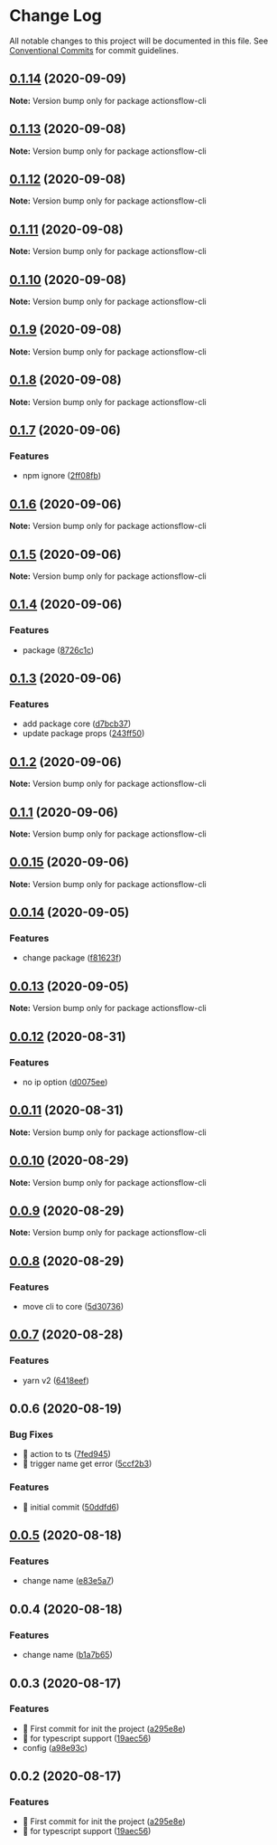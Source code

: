 # Change Log

All notable changes to this project will be documented in this file.
See [Conventional Commits](https://conventionalcommits.org) for commit guidelines.

## [0.1.14](https://github.com/actionsflow/actionsflow/compare/actionsflow-cli@0.1.13...actionsflow-cli@0.1.14) (2020-09-09)

**Note:** Version bump only for package actionsflow-cli

## [0.1.13](https://github.com/actionsflow/actionsflow/compare/actionsflow-cli@0.1.12...actionsflow-cli@0.1.13) (2020-09-08)

**Note:** Version bump only for package actionsflow-cli

## [0.1.12](https://github.com/actionsflow/actionsflow/compare/actionsflow-cli@0.1.11...actionsflow-cli@0.1.12) (2020-09-08)

**Note:** Version bump only for package actionsflow-cli

## [0.1.11](https://github.com/actionsflow/actionsflow/compare/actionsflow-cli@0.1.10...actionsflow-cli@0.1.11) (2020-09-08)

**Note:** Version bump only for package actionsflow-cli

## [0.1.10](https://github.com/actionsflow/actionsflow/compare/actionsflow-cli@0.1.9...actionsflow-cli@0.1.10) (2020-09-08)

**Note:** Version bump only for package actionsflow-cli

## [0.1.9](https://github.com/actionsflow/actionsflow/compare/actionsflow-cli@0.1.8...actionsflow-cli@0.1.9) (2020-09-08)

**Note:** Version bump only for package actionsflow-cli

## [0.1.8](https://github.com/actionsflow/actionsflow/compare/actionsflow-cli@0.1.7...actionsflow-cli@0.1.8) (2020-09-08)

**Note:** Version bump only for package actionsflow-cli

## [0.1.7](https://github.com/actionsflow/actionsflow/compare/actionsflow-cli@0.1.6...actionsflow-cli@0.1.7) (2020-09-06)

### Features

- npm ignore ([2ff08fb](https://github.com/actionsflow/actionsflow/commit/2ff08fb31335ba7520aaf3d1ecd50d50a5a93027))

## [0.1.6](https://github.com/actionsflow/actionsflow/compare/actionsflow-cli@0.1.5...actionsflow-cli@0.1.6) (2020-09-06)

**Note:** Version bump only for package actionsflow-cli

## [0.1.5](https://github.com/actionsflow/actionsflow/compare/actionsflow-cli@0.1.4...actionsflow-cli@0.1.5) (2020-09-06)

**Note:** Version bump only for package actionsflow-cli

## [0.1.4](https://github.com/actionsflow/actionsflow/compare/actionsflow-cli@0.1.3...actionsflow-cli@0.1.4) (2020-09-06)

### Features

- package ([8726c1c](https://github.com/actionsflow/actionsflow/commit/8726c1cbf52382e5277a6bf7409b6be420eb16ea))

## [0.1.3](https://github.com/actionsflow/actionsflow/compare/actionsflow-cli@0.1.2...actionsflow-cli@0.1.3) (2020-09-06)

### Features

- add package core ([d7bcb37](https://github.com/actionsflow/actionsflow/commit/d7bcb37b72bfd78aee59d3b90b29e0031c0772b8))
- update package props ([243ff50](https://github.com/actionsflow/actionsflow/commit/243ff5065f5f7b69cea034c9c8c5a0194593286b))

## [0.1.2](https://github.com/actionsflow/actionsflow/compare/actionsflow-cli@0.1.1...actionsflow-cli@0.1.2) (2020-09-06)

**Note:** Version bump only for package actionsflow-cli

## [0.1.1](https://github.com/actionsflow/actionsflow/compare/actionsflow-cli@0.0.15...actionsflow-cli@0.1.1) (2020-09-06)

**Note:** Version bump only for package actionsflow-cli

## [0.0.15](https://github.com/actionsflow/actionsflow/compare/actionsflow-cli@0.0.14...actionsflow-cli@0.0.15) (2020-09-06)

**Note:** Version bump only for package actionsflow-cli

## [0.0.14](https://github.com/actionsflow/actionsflow/compare/actionsflow-cli@0.0.13...actionsflow-cli@0.0.14) (2020-09-05)

### Features

- change package ([f81623f](https://github.com/actionsflow/actionsflow/commit/f81623f282c215f2b1a8064507d2beeddb4a927d))

## [0.0.13](https://github.com/actionsflow/actionsflow/compare/actionsflow-cli@0.0.12...actionsflow-cli@0.0.13) (2020-09-05)

**Note:** Version bump only for package actionsflow-cli

## [0.0.12](https://github.com/actionsflow/actionsflow/compare/actionsflow-cli@0.0.11...actionsflow-cli@0.0.12) (2020-08-31)

### Features

- no ip option ([d0075ee](https://github.com/actionsflow/actionsflow/commit/d0075ee4d63c58b5e6b522384915143cdb4f0853))

## [0.0.11](https://github.com/actionsflow/actionsflow/compare/actionsflow-cli@0.0.10...actionsflow-cli@0.0.11) (2020-08-31)

**Note:** Version bump only for package actionsflow-cli

## [0.0.10](https://github.com/actionsflow/actionsflow/compare/actionsflow-cli@0.0.9...actionsflow-cli@0.0.10) (2020-08-29)

**Note:** Version bump only for package actionsflow-cli

## [0.0.9](https://github.com/actionsflow/actionsflow/compare/actionsflow-cli@0.0.8...actionsflow-cli@0.0.9) (2020-08-29)

**Note:** Version bump only for package actionsflow-cli

## [0.0.8](https://github.com/actionsflow/actionsflow/compare/actionsflow-cli@0.0.7...actionsflow-cli@0.0.8) (2020-08-29)

### Features

- move cli to core ([5d30736](https://github.com/actionsflow/actionsflow/commit/5d30736e216605a3e1bd41fe18100bfaf1337d4d))

## [0.0.7](https://github.com/actionsflow/actionsflow/compare/actionsflow-cli@0.0.6...actionsflow-cli@0.0.7) (2020-08-28)

### Features

- yarn v2 ([6418eef](https://github.com/actionsflow/actionsflow/commit/6418eef07f9cfaa21c17555409fb621de7f5cd2c))

## 0.0.6 (2020-08-19)

### Bug Fixes

- 🐛 action to ts ([7fed945](https://github.com/actionsflow/actionsflow/commit/7fed945adb79294eb804f1c05708e54a4866a1d6))
- 🐛 trigger name get error ([5ccf2b3](https://github.com/actionsflow/actionsflow/commit/5ccf2b36ff980ccbe0d1771b1ea1e9e42f1b9977))

### Features

- 🎸 initial commit ([50ddfd6](https://github.com/actionsflow/actionsflow/commit/50ddfd64377e38a7dfa403a069138648cfb00b9c))

## [0.0.5](https://github.com/actionsflow/actionsflow/compare/actionsflow-cli@0.0.4...actionsflow-cli@0.0.5) (2020-08-18)

### Features

- change name ([e83e5a7](https://github.com/actionsflow/actionsflow/commit/e83e5a7840b5ad71752f0acc961f637d6da480ab))

## 0.0.4 (2020-08-18)

### Features

- change name ([b1a7b65](https://github.com/actionsflow/actionsflow/commit/b1a7b65170aab81bc4e86dfe005648e5cd3ee02d))

## 0.0.3 (2020-08-17)

### Features

- 🎸 First commit for init the project ([a295e8e](https://github.com/actionsflow/actionsflow/commit/a295e8e035808431ebb57124ec5208d0c7ee93f7))
- 🎸 for typescript support ([19aec56](https://github.com/actionsflow/actionsflow/commit/19aec56be8b5361896a4f706d1377ac0adefba41))
- config ([a98e93c](https://github.com/actionsflow/actionsflow/commit/a98e93c2c37bfb0f6b48c14ed777d2d441cee46e))

## 0.0.2 (2020-08-17)

### Features

- 🎸 First commit for init the project ([a295e8e](https://github.com/actionsflow/actionsflow/commit/a295e8e035808431ebb57124ec5208d0c7ee93f7))
- 🎸 for typescript support ([19aec56](https://github.com/actionsflow/actionsflow/commit/19aec56be8b5361896a4f706d1377ac0adefba41))
